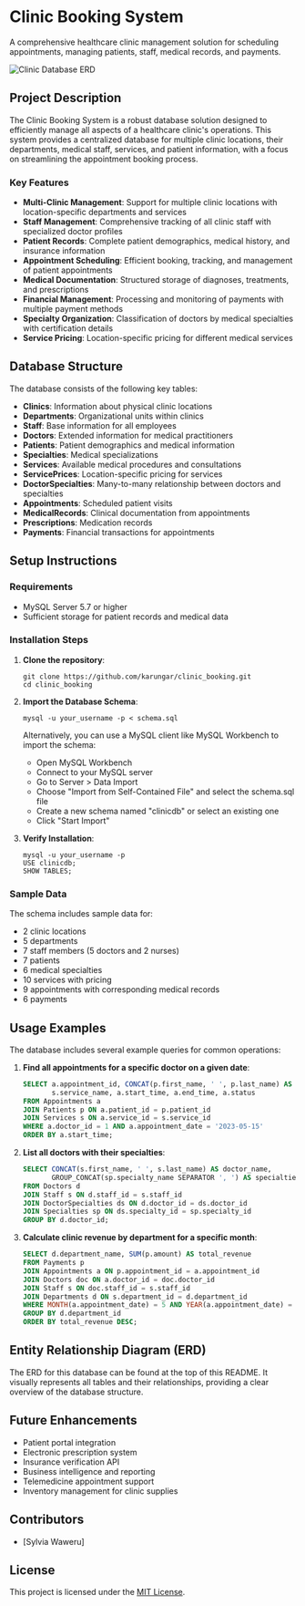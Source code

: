 # Clinic Booking System

A comprehensive healthcare clinic management solution for scheduling appointments, managing patients, staff, medical records, and payments.

![Clinic Database ERD](https://i.imgur.com/placeholder.png)

## Project Description

The Clinic Booking System is a robust database solution designed to efficiently manage all aspects of a healthcare clinic's operations. This system provides a centralized database for multiple clinic locations, their departments, medical staff, services, and patient information, with a focus on streamlining the appointment booking process.

### Key Features

- **Multi-Clinic Management**: Support for multiple clinic locations with location-specific departments and services
- **Staff Management**: Comprehensive tracking of all clinic staff with specialized doctor profiles
- **Patient Records**: Complete patient demographics, medical history, and insurance information
- **Appointment Scheduling**: Efficient booking, tracking, and management of patient appointments
- **Medical Documentation**: Structured storage of diagnoses, treatments, and prescriptions
- **Financial Management**: Processing and monitoring of payments with multiple payment methods
- **Specialty Organization**: Classification of doctors by medical specialties with certification details
- **Service Pricing**: Location-specific pricing for different medical services

## Database Structure

The database consists of the following key tables:

- **Clinics**: Information about physical clinic locations
- **Departments**: Organizational units within clinics
- **Staff**: Base information for all employees
- **Doctors**: Extended information for medical practitioners
- **Patients**: Patient demographics and medical information
- **Specialties**: Medical specializations
- **Services**: Available medical procedures and consultations
- **ServicePrices**: Location-specific pricing for services
- **DoctorSpecialties**: Many-to-many relationship between doctors and specialties
- **Appointments**: Scheduled patient visits
- **MedicalRecords**: Clinical documentation from appointments
- **Prescriptions**: Medication records
- **Payments**: Financial transactions for appointments

## Setup Instructions

### Requirements

- MySQL Server 5.7 or higher
- Sufficient storage for patient records and medical data

### Installation Steps

1. **Clone the repository**:
   ```
   git clone https://github.com/karungar/clinic_booking.git
   cd clinic_booking
   ```

2. **Import the Database Schema**:
   ```
   mysql -u your_username -p < schema.sql
   ```
   
   Alternatively, you can use a MySQL client like MySQL Workbench to import the schema:
   - Open MySQL Workbench
   - Connect to your MySQL server
   - Go to Server > Data Import
   - Choose "Import from Self-Contained File" and select the schema.sql file
   - Create a new schema named "clinicdb" or select an existing one
   - Click "Start Import"

3. **Verify Installation**:
   ```
   mysql -u your_username -p
   USE clinicdb;
   SHOW TABLES;
   ```

### Sample Data

The schema includes sample data for:
- 2 clinic locations
- 5 departments
- 7 staff members (5 doctors and 2 nurses)
- 7 patients
- 6 medical specialties
- 10 services with pricing
- 9 appointments with corresponding medical records
- 6 payments

## Usage Examples

The database includes several example queries for common operations:

1. **Find all appointments for a specific doctor on a given date**:
   ```sql
   SELECT a.appointment_id, CONCAT(p.first_name, ' ', p.last_name) AS patient_name, 
          s.service_name, a.start_time, a.end_time, a.status
   FROM Appointments a
   JOIN Patients p ON a.patient_id = p.patient_id
   JOIN Services s ON a.service_id = s.service_id
   WHERE a.doctor_id = 1 AND a.appointment_date = '2023-05-15'
   ORDER BY a.start_time;
   ```

2. **List all doctors with their specialties**:
   ```sql
   SELECT CONCAT(s.first_name, ' ', s.last_name) AS doctor_name, 
          GROUP_CONCAT(sp.specialty_name SEPARATOR ', ') AS specialties
   FROM Doctors d
   JOIN Staff s ON d.staff_id = s.staff_id
   JOIN DoctorSpecialties ds ON d.doctor_id = ds.doctor_id
   JOIN Specialties sp ON ds.specialty_id = sp.specialty_id
   GROUP BY d.doctor_id;
   ```

3. **Calculate clinic revenue by department for a specific month**:
   ```sql
   SELECT d.department_name, SUM(p.amount) AS total_revenue
   FROM Payments p
   JOIN Appointments a ON p.appointment_id = a.appointment_id
   JOIN Doctors doc ON a.doctor_id = doc.doctor_id
   JOIN Staff s ON doc.staff_id = s.staff_id
   JOIN Departments d ON s.department_id = d.department_id
   WHERE MONTH(a.appointment_date) = 5 AND YEAR(a.appointment_date) = 2023
   GROUP BY d.department_id
   ORDER BY total_revenue DESC;
   ```

## Entity Relationship Diagram (ERD)

The ERD for this database can be found at the top of this README. It visually represents all tables and their relationships, providing a clear overview of the database structure.

## Future Enhancements

- Patient portal integration
- Electronic prescription system
- Insurance verification API
- Business intelligence and reporting
- Telemedicine appointment support
- Inventory management for clinic supplies

## Contributors

- [Sylvia Waweru]
  

## License

This project is licensed under the [MIT License](LICENSE).
